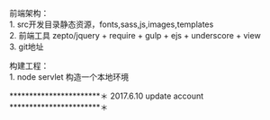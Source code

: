 ﻿前端架构：   
        1. src开发目录静态资源，fonts,sass,js,images,templates   
        2. 前端工具 zepto/jquery + require + gulp + ejs + underscore + view   
        3. git地址   

构建工程：   
        1. node servlet 构造一个本地环境   

***********************＊
2017.6.10 update account
***********************＊

